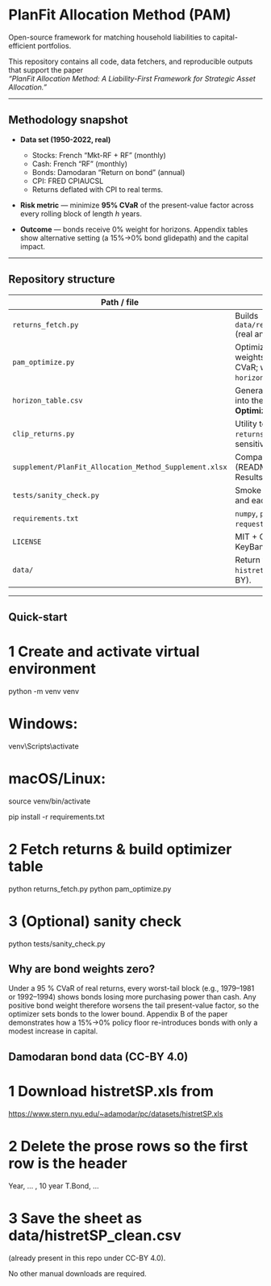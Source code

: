 # PlanFit Allocation Method (PAM)

Open-source framework for matching household liabilities to capital-efficient
portfolios.

This repository contains all code, data fetchers, and reproducible outputs
that support the paper  
*“PlanFit Allocation Method: A Liability-First Framework for Strategic Asset
Allocation.”*

---

## Methodology snapshot

* **Data set (1950-2022, real)**  
  * Stocks: French “Mkt-RF + RF” (monthly)  
  * Cash: French “RF” (monthly)  
  * Bonds: Damodaran “Return on bond” (annual)  
  * CPI: FRED CPIAUCSL  
  * Returns deflated with CPI to real terms.

* **Risk metric** — minimize **95% CVaR** of the present-value factor across
  every rolling block of length *h* years.

* **Outcome** — bonds receive 0% weight for horizons. Appendix tables
  show alternative setting (a 15%→0% bond glidepath) and the
  capital impact.

---

## Repository structure

| Path / file | Purpose |
|-------------|---------|
| `returns_fetch.py` | Builds `data/returns_1950_2022.csv` (real annual returns). |
| `pam_optimize.py` | Optimizes horizon-specific weights (1–30 yr) at 95 % CVaR; writes `horizon_table.csv`. |
| `horizon_table.csv` | Generated output to paste into the Excel supplement’s **Optimizer** tab. |
| `clip_returns.py` | Utility to create `returns_1950_2019.csv` for sensitivity Table C. |
| `supplement/PlanFit_Allocation_Method_Supplement.xlsx` | Companion workbook (README, Inputs, Calcs, Results). |
| `tests/sanity_check.py` | Smoke test: table is 30×5 and each row sums to 1.0. |
| `requirements.txt` | `numpy`, `pandas`, `scipy`, `requests`. |
| `LICENSE` | MIT + CC-BY notice + KeyBank disclaimer. |
| `data/` | Return files; includes `histretSP_clean.csv` (CC-BY). |

---

## Quick-start

# 1  Create and activate virtual environment
python -m venv venv
# Windows:
venv\Scripts\activate
# macOS/Linux:
source venv/bin/activate

pip install -r requirements.txt

# 2  Fetch returns & build optimizer table
python returns_fetch.py
python pam_optimize.py

# 3  (Optional) sanity check
python tests/sanity_check.py

## Why are bond weights zero?

Under a 95 % CVaR of real returns, every worst-tail block (e.g., 1979–1981
or 1992–1994) shows bonds losing more purchasing power than cash.
Any positive bond weight therefore worsens the tail present-value factor, so
the optimizer sets bonds to the lower bound.
Appendix B of the paper demonstrates how a 15%→0% policy floor re-introduces
bonds with only a modest increase in capital.

## Damodaran bond data (CC-BY 4.0)

# 1  Download histretSP.xls from
https://www.stern.nyu.edu/~adamodar/pc/datasets/histretSP.xls

# 2  Delete the prose rows so the first row is the header
Year, … , 10 year T.Bond, …

# 3  Save the sheet as data/histretSP_clean.csv
(already present in this repo under CC-BY 4.0).

No other manual downloads are required.
